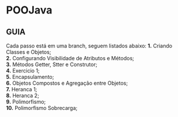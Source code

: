# POOJava
## GUIA
Cada passo está em uma branch, seguem listados abaixo: 
**1.** Criando Classes e Objetos;  
**2.** Configurando Visibilidade de Atributos e Métodos;  
**3.** Métodos Getter, Stter e Construtor;  
**4.** Exercicio 1;  
**5.** Encapsulamento;  
**6.** Objetos Compostos e Agregação entre Objetos;  
**7.** Heranca 1;  
**8.** Heranca 2;  
**9.** Polimorfismo;  
**10.**  Polimorfismo Sobrecarga;  
